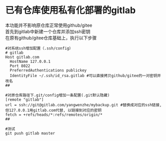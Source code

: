 # 已有仓库使用私有化部署的gitlab
本功能并不影响原仓库正常使用github/gitee  
首先到gitlab中新建一个仓库并添加ssh密钥  
在原有github/gitee仓库基础上，执行以下步骤  
```
#对系统ssh增加配置（.ssh/config）
# gitlab
Host gitlab.com
  HostName 127.0.0.1
  Port 8022
  PreferredAuthentications publickey
  IdentityFile ~/.ssh/id_rsa.gitlab #可以直接拷贝github/gitee的一对密钥并改名
##

#对原仓库路径下.git/config增加一条配置(.git默认隐藏)
[remote "gitlab"]
url = ssh://git@gitlab.com/yangwenzhe/mybackup.git #替换成对应的ssh链接, 但127.0.0.1用gitlab.com代替, 以链接到对应的密钥
fetch = +refs/heads/*:refs/remotes/origin/*
##

#测试
git push gitlab master
```
